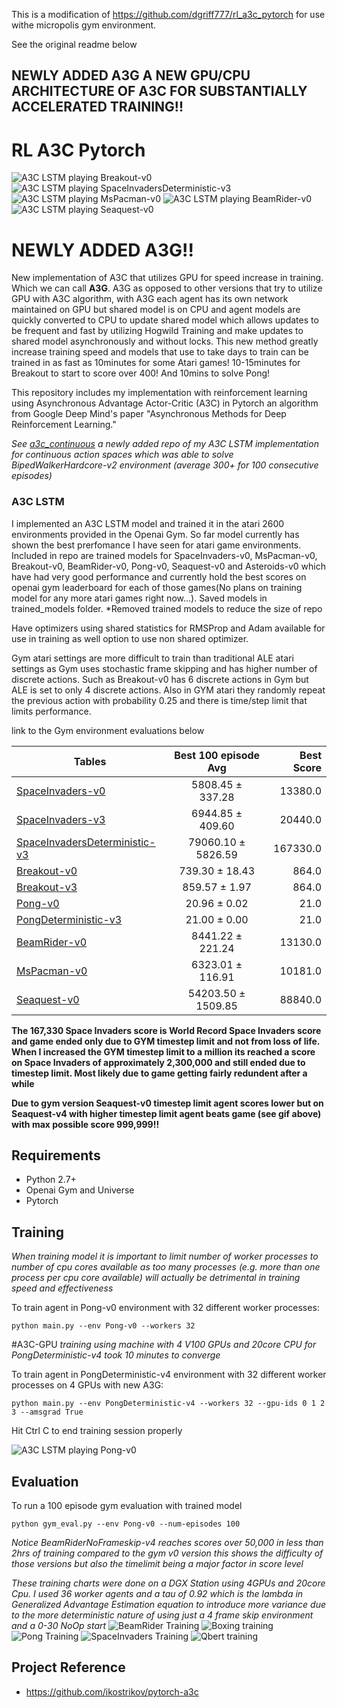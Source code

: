 This is a modification of https://github.com/dgriff777/rl_a3c_pytorch for use withe micropolis gym environment.

See the original readme below

[23]: https://github.com/dgriff777/a3c_continuous

## NEWLY ADDED A3G A NEW GPU/CPU ARCHITECTURE OF A3C FOR SUBSTANTIALLY ACCELERATED TRAINING!!


# RL A3C Pytorch

![A3C LSTM playing Breakout-v0](https://github.com/dgriff777/rl_a3c_pytorch/blob/master/demo/Breakout.gif) ![A3C LSTM playing SpaceInvadersDeterministic-v3](https://github.com/dgriff777/rl_a3c_pytorch/blob/master/demo/SpaceInvaders.gif) ![A3C LSTM playing MsPacman-v0](https://github.com/dgriff777/rl_a3c_pytorch/blob/master/demo/MsPacman.gif) ![A3C LSTM\
 playing BeamRider-v0](https://github.com/dgriff777/rl_a3c_pytorch/blob/master/demo/BeamRider.gif) ![A3C LSTM playing Seaquest-v0](https://github.com/dgriff777/rl_a3c_pytorch/blob/master/demo/Seaquest.gif)

# NEWLY ADDED A3G!!
New implementation of A3C that utilizes GPU for speed increase in training. Which we can call **A3G**. A3G as opposed to other versions that try to utilize GPU with A3C algorithm, with A3G each agent has its own network maintained on GPU but shared model is on CPU and agent models are quickly converted to CPU to update shared model which allows updates to be frequent and fast by utilizing Hogwild Training and make updates to shared model asynchronously and without locks. This new method greatly increase training speed and models that use to take days to train can be trained in as fast as 10minutes for some Atari games! 10-15minutes for Breakout to start to score over 400! And 10mins to solve Pong!

This repository includes my implementation with reinforcement learning using Asynchronous Advantage Actor-Critic (A3C) in Pytorch an algorithm from Google Deep Mind's paper "Asynchronous Methods for Deep Reinforcement Learning."

*See [a3c_continuous][23] a newly added repo of my A3C LSTM implementation for continuous action spaces which was able to solve BipedWalkerHardcore-v2 environment (average 300+ for 100 consecutive episodes)*


### A3C LSTM

I implemented an A3C LSTM model and trained it in the atari 2600 environments provided in the Openai Gym. So far model currently has shown the best prerfomance I have seen for atari game environments.  Included in repo are trained models for SpaceInvaders-v0, MsPacman-v0, Breakout-v0, BeamRider-v0, Pong-v0, Seaquest-v0 and Asteroids-v0 which have had very good performance and currently hold the best scores on openai gym leaderboard for each of those games(No plans on training model for any more atari games right now...). Saved models in trained_models folder. *Removed trained models to reduce the size of repo

Have optimizers using shared statistics for RMSProp and Adam available for use in training as well option to use non shared optimizer.

Gym atari settings are more difficult to train than traditional ALE atari settings as Gym uses stochastic frame skipping and has higher number of discrete actions. Such as Breakout-v0 has 6 discrete actions in Gym but ALE is set to only 4 discrete actions. Also in GYM atari they randomly repeat the previous action with probability 0.25 and there is time/step limit that limits performance.

link to the Gym environment evaluations below


| Tables                                | Best 100 episode Avg  | Best Score  |
| ------------------------------------- |:---------------------:| -----------:|
| [SpaceInvaders-v0][1]                 | 5808.45 ± 337.28      |   13380.0   |
| [SpaceInvaders-v3][2]                 | 6944.85 ± 409.60      |   20440.0   |
| [SpaceInvadersDeterministic-v3][3]    | 79060.10 ± 5826.59    |  167330.0   | 
| [Breakout-v0][4]                      | 739.30 ± 18.43        |     864.0   |
| [Breakout-v3][5]                      | 859.57 ± 1.97         |     864.0   |
| [Pong-v0][6]                          | 20.96 ± 0.02          |      21.0   |
| [PongDeterministic-v3][7]             | 21.00 ± 0.00          |      21.0   |
| [BeamRider-v0][8]                     | 8441.22 ± 221.24      |   13130.0   |
| [MsPacman-v0][9]                      | 6323.01 ± 116.91      |   10181.0   |
| [Seaquest-v0][10]                     | 54203.50 ± 1509.85    |   88840.0   |


[1]: https://gym.openai.com/evaluations/eval_K69ZjwAnSdOzN7lnUblqA#reproducibility
[2]: https://gym.openai.com/evaluations/eval_uutLMdoQ9qvlnlM01Ptkg#reproducibility
[3]: https://gym.openai.com/evaluations/eval_rZMtqVVuRe28zDIQDYGKSw#reproducibility
[4]: https://gym.openai.com/evaluations/eval_CyVPHgs0S22DiZsWXoPFw#reproducibility
[5]: https://gym.openai.com/evaluations/eval_X3ywdh8pTmWFw51ISjZvvQ#reproducibility
[6]: https://gym.openai.com/evaluations/eval_gquejvZS4m7pKYXCPbW3A
[7]: https://gym.openai.com/evaluations/eval_tM4E3BiQUOI14yMMa602A#reproducibility
[8]: https://gym.openai.com/evaluations/eval_pl5bvWR8Somu8PfFJzTryA#reproducibility
[9]: https://gym.openai.com/evaluations/eval_8Wwndzd8R62np8CxVQWEeg#reproducibility
[10]: https://gym.openai.com/evaluations/eval_uxYSMnhuTpCNLoPZ7DkxKQ

**The 167,330 Space Invaders score is World Record Space Invaders score and game ended only due to GYM timestep limit and not from loss of life. When I increased the GYM timestep limit to a million its reached a score on Space Invaders of approximately 2,300,000 and still ended due to timestep limit. Most likely due to game getting fairly redundent after a while**

**Due to gym version Seaquest-v0 timestep limit agent scores lower but on Seaquest-v4 with higher timestep limit agent beats game (see gif above) with max possible score 999,999!!**

## Requirements

- Python 2.7+
- Openai Gym and Universe
- Pytorch

## Training
*When training model it is important to limit number of worker processes to number of cpu cores available as too many processes (e.g. more than one process per cpu core available) will actually be detrimental in training speed and effectiveness*

To train agent in Pong-v0 environment with 32 different worker processes:

```
python main.py --env Pong-v0 --workers 32
```
#A3C-GPU
*training using machine with 4 V100 GPUs and 20core CPU for PongDeterministic-v4 took 10 minutes to converge*

To train agent in PongDeterministic-v4 environment with 32 different worker processes on 4 GPUs with new A3G:

```
python main.py --env PongDeterministic-v4 --workers 32 --gpu-ids 0 1 2 3 --amsgrad True
```


Hit Ctrl C to end training session properly

![A3C LSTM playing Pong-v0](https://github.com/dgriff777/rl_a3c_pytorch/blob/master/demo/Pong.gif)

## Evaluation
To run a 100 episode gym evaluation with trained model
```
python gym_eval.py --env Pong-v0 --num-episodes 100
```
*Notice BeamRiderNoFrameskip-v4 reaches scores over 50,000 in less than 2hrs of training compared to the gym v0 version this shows the difficulty of those versions but also the timelimit being a major factor in score level*

*These training charts were done on a DGX Station using 4GPUs and 20core Cpu. I used 36 worker agents and a tau of 0.92 which is the lambda in Generalized Advantage Estimation equation to introduce more variance due to the more deterministic nature of using just a 4 frame skip environment and a 0-30 NoOp start*
![BeamRider Training](https://github.com/dgriff777/rl_a3c_pytorch/blob/master/demo/Figure_2-1.png)
![Boxing training](https://github.com/dgriff777/rl_a3c_pytorch/blob/master/demo/Figure_2-2.png)
![Pong Training](https://github.com/dgriff777/rl_a3c_pytorch/blob/master/demo/Figure_2-3.png)
![SpaceInvaders Training](https://github.com/dgriff777/rl_a3c_pytorch/blob/master/demo/Figure_2-6.png)
![Qbert training](https://github.com/dgriff777/rl_a3c_pytorch/blob/master/demo/Figure_2-5.png)
## Project Reference

- https://github.com/ikostrikov/pytorch-a3c
